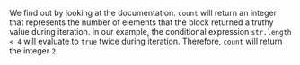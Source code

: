 We find out by looking at the documentation. `count` will return an integer that represents the number of elements that the block returned a truthy value during iteration. In our example, the conditional expression `str.length < 4` will evaluate to `true` twice during iteration. Therefore, `count` will return the integer `2`. 